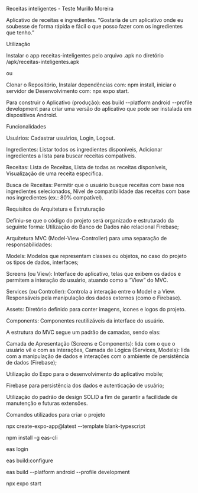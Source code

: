 Receitas inteligentes - Teste Murillo Moreira

  Aplicativo de receitas e ingredientes. “Gostaria de um aplicativo onde eu soubesse de forma rápida e fácil o que posso fazer com os ingredientes que tenho.”

Utilização

Instalar o app receitas-inteligentes pelo arquivo .apk no diretório /apk/receitas-inteligentes.apk

ou

Clonar o Repositório, Instalar dependências com: npm install, iniciar o servidor de Desenvolvimento com: npx expo start.

Para construir o Aplicativo (produção): eas build --platform android --profile development para criar uma versão do aplicativo que pode ser instalada em dispositivos Android.


Funcionalidades

Usuários: Cadastrar usuários, Login, Logout.

Ingredientes: Listar todos os ingredientes disponíveis, Adicionar ingredientes a lista para buscar receitas compatíveis.

Receitas: Lista de Receitas, Lista de todas as receitas disponíveis, Visualização de uma receita específica.

Busca de Receitas: Permitir que o usuário busque receitas com base nos ingredientes selecionados, Nível de compatibilidade das receitas com base nos ingredientes (ex.: 80% compatível).

Requisitos de Arquitetura e Estruturação

  Definiu-se que o código do projeto será organizado e estruturado da seguinte forma: Utilização do Banco de Dados não relacional Firebase;
  
  Arquitetura MVC (Model-View-Controller) para uma separação de responsabilidades:
  
  Models: Modelos que representam classes ou objetos, no caso do projeto os tipos de dados, interfaces;
  
  Screens (ou View): Interface do aplicativo, telas que exibem os dados e permitem a interação do usuário, atuando como a “View” do MVC.
  
  Services (ou Controller): Controla a interação entre o Model e a View. Responsáveis pela manipulação dos dados externos (como o Firebase).
  
  Assets: Diretório definido para conter imagens, ícones e logos do projeto.
  
  Components: Componentes reutilizáveis da interface do usuário.
  
  A estrutura do MVC segue um padrão de camadas, sendo elas:
  
  Camada de Apresentação (Screens e Components): lida com o que o usuário vê e com as interações, Camada de Lógica (Services, Models): lida com a manipulação de dados e interações com o ambiente de persistência de dados (Firebase);
  
  Utilização do Expo para o desenvolvimento do aplicativo mobile;
  
  Firebase para persistência dos dados e autenticação de usuário;

  Utilização do padrão de design SOLID a fim de garantir a facilidade de manutenção e futuras extensões.

Comandos utilizados para criar o projeto

  npx create-expo-app@latest --template blank-typescript

  npm install -g eas-cli

  eas login

  eas build:configure

  eas build --platform android --profile development

  npx expo start
